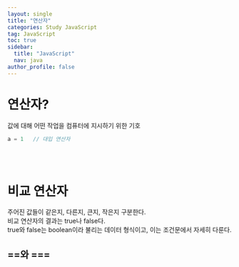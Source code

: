 ```yaml
---
layout: single
title: "연산자"
categories: Study JavaScript
tag: JavaScript
toc: true
sidebar:
  title: "JavaScript"
  nav: java
author_profile: false
---
```


# 연산자?
값에 대해 어떤 작업을 컴퓨터에 지시하기 위한 기호
```javascript
a = 1   // 대입 연산자
```
<br><br>

# 비교 연산자
주어진 값들이 같은지, 다른지, 큰지, 작은지 구분한다.  
비교 연산자의 결과는 true나 false다.  
true와 false는 boolean이라 불리는 데이터 형식이고, 이는 조건문에서 자세히 다룬다.  

## ==와 ===
